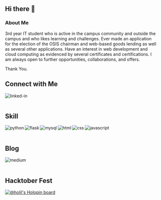 ## Hi there 👋

### About Me
3rd year IT student who is active in the campus community and outside the campus and who likes learning and challenges. Ever made an application for the election of the OSIS chairman and web-based goods lending as well as several other applications. Have an interest in web development and cloud computing as evidenced by several certificates and certifications. I am always open to further opportunities, collaborations, and offers.

Thank You.

## Connect with Me

[<img align="left" alt="linked-in" src="https://img.shields.io/badge/linkedin-%230077B5.svg?&style=for-the-badge&logo=linkedin&logoColor=white" />](https://www.linkedin.com/in/kholil-haq-alim-hakim/)

<br>
<br>

## Skill
<img align="left" alt="python" src="https://img.shields.io/badge/python%20-%2320232a.svg?&style=for-the-badge&logo=python&logoColor=white" />

<img align="left" alt="flask" src="https://img.shields.io/badge/flask%20-%23316192.svg?&style=for-the-badge&logo=flask&logoColor=white" />

<img align="left" alt="mysql" src="https://img.shields.io/badge/MySQL%20-2596be?logo=mysql&logoColor=white&style=for-the-badge" />

<img align="left" alt="html" src="https://img.shields.io/badge/HTML%20-EC9E1E.svg?&style=for-the-badge&logo=HTML5&logoColor=white" />

<img align="left" alt="css" src="https://img.shields.io/badge/CSS-1E7CEC?logo=CSS3&logoColor=white&style=for-the-badge" />

<img align="left" alt="javascript" src="https://img.shields.io/badge/javascript%20-F5E015.svg?&style=for-the-badge&logo=javascript&logoColor=black" />

<br>
<br>

## Blog

[<img align="left" alt="medium" src="https://img.shields.io/badge/medium-%2312100E.svg?&style=for-the-badge&logo=medium&logoColor=white" />](https://mynotes1100.medium.com/)

<br>
<br>

## Hacktober Fest
[![@holil's Holopin board](https://holopin.me/holil)](https://holopin.io/@holil)
